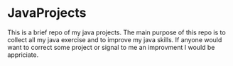 # JavaProjects

This is a brief repo of my java projects. The main purpose of this repo is to collect all my java exercise and to improve my java skills. If anyone would want to correct some project or signal to me an improvment I would be appriciate.
